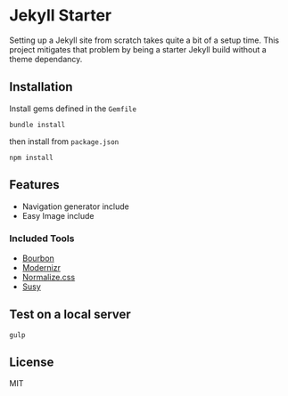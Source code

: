 Jekyll Starter
===

Setting up a Jekyll site from scratch takes quite a bit of a setup time. This project mitigates that problem by being a starter Jekyll build without a theme dependancy.

## Installation

Install gems defined in the `Gemfile`

```
bundle install
```
then install from `package.json`

```
npm install
```

## Features

- Navigation generator include
- Easy Image include

### Included Tools

- [Bourbon](http://bourbon.io/)
- [Modernizr](https://modernizr.com/)
- [Normalize.css](https://necolas.github.io/normalize.css/)
- [Susy](http://susy.oddbird.net/)

## Test on a local server

```
gulp
```

## License

MIT